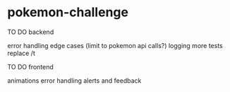 # pokemon-challenge

TO DO backend

error handling
edge cases (limit to pokemon api calls?)
logging
more tests
replace /t


TO DO frontend

animations
error handling
alerts and feedback